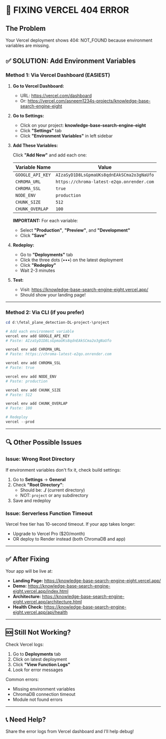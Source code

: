 # 🚨 FIXING VERCEL 404 ERROR

## The Problem
Your Vercel deployment shows 404: NOT_FOUND because environment variables are missing.

## ✅ SOLUTION: Add Environment Variables

### **Method 1: Via Vercel Dashboard (EASIEST)**

1. **Go to Vercel Dashboard:**
   - URL: https://vercel.com/dashboard
   - Or: https://vercel.com/asneem1234s-projects/knowledge-base-search-engine-eight

2. **Go to Settings:**
   - Click on your project: **knowledge-base-search-engine-eight**
   - Click **"Settings"** tab
   - Click **"Environment Variables"** in left sidebar

3. **Add These Variables:**

   Click **"Add New"** and add each one:

   | Variable Name | Value |
   |---------------|-------|
   | `GOOGLE_API_KEY` | `AIzaSyD1D8LsGpmaUKs8qdnEAkSCma2o3gNaUfo` |
   | `CHROMA_URL` | `https://chroma-latest-e2qo.onrender.com` |
   | `CHROMA_SSL` | `true` |
   | `NODE_ENV` | `production` |
   | `CHUNK_SIZE` | `512` |
   | `CHUNK_OVERLAP` | `100` |

   **IMPORTANT:** For each variable:
   - Select **"Production"**, **"Preview"**, and **"Development"**
   - Click **"Save"**

4. **Redeploy:**
   - Go to **"Deployments"** tab
   - Click the three dots (•••) on the latest deployment
   - Click **"Redeploy"**
   - Wait 2-3 minutes

5. **Test:**
   - Visit: https://knowledge-base-search-engine-eight.vercel.app/
   - Should show your landing page!

---

### **Method 2: Via CLI (if you prefer)**

```powershell
cd d:\fetal_plane_detection-DL-project-\project

# Add each environment variable
vercel env add GOOGLE_API_KEY
# Paste: AIzaSyD1D8LsGpmaUKs8qdnEAkSCma2o3gNaUfo

vercel env add CHROMA_URL
# Paste: https://chroma-latest-e2qo.onrender.com

vercel env add CHROMA_SSL
# Paste: true

vercel env add NODE_ENV
# Paste: production

vercel env add CHUNK_SIZE
# Paste: 512

vercel env add CHUNK_OVERLAP
# Paste: 100

# Redeploy
vercel --prod
```

---

## 🔍 Other Possible Issues

### **Issue: Wrong Root Directory**

If environment variables don't fix it, check build settings:

1. Go to **Settings** → **General**
2. Check **"Root Directory"**:
   - Should be: **./** (current directory)
   - NOT: `project` or any subdirectory
3. Save and redeploy

### **Issue: Serverless Function Timeout**

Vercel free tier has 10-second timeout. If your app takes longer:
- Upgrade to Vercel Pro ($20/month)
- OR deploy to Render instead (both ChromaDB and app)

---

## ✅ After Fixing

Your app will be live at:
- **Landing Page:** https://knowledge-base-search-engine-eight.vercel.app/
- **Demo:** https://knowledge-base-search-engine-eight.vercel.app/index.html
- **Architecture:** https://knowledge-base-search-engine-eight.vercel.app/architecture.html
- **Health Check:** https://knowledge-base-search-engine-eight.vercel.app/api/health

---

## 🆘 Still Not Working?

Check Vercel logs:
1. Go to **Deployments** tab
2. Click on latest deployment
3. Click **"View Function Logs"**
4. Look for error messages

Common errors:
- Missing environment variables
- ChromaDB connection timeout
- Module not found errors

---

## 📞 Need Help?

Share the error logs from Vercel dashboard and I'll help debug!
